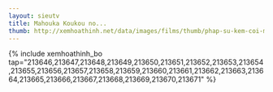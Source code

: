 ```yaml
---
layout: sieutv
title: Mahouka Koukou no...
thumb: http://xemhoathinh.net/data/images/films/thumb/phap-su-kem-coi-mahouka-koukou-no-rettouse-2013.jpg
---
```

{% include xemhoathinh_bo tap="213646,213647,213648,213649,213650,213651,213652,213653,213654,213655,213656,213657,213658,213659,213660,213661,213662,213663,213664,213665,213666,213667,213668,213669,213670,213671" %} 
